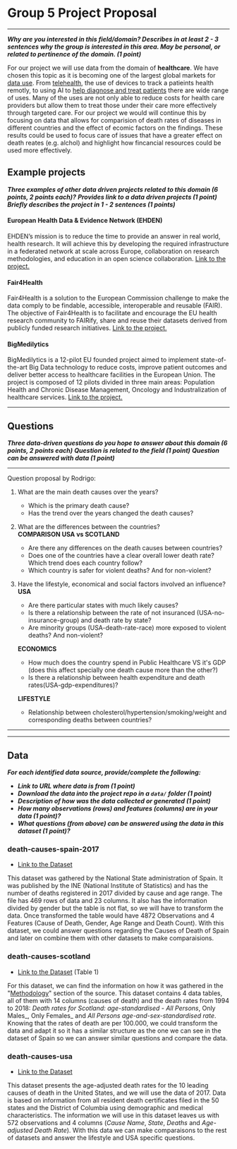 # Group 5 Project Proposal 

---

**_Why are you interested in this field/domain? Describes in at least 2 - 3 sentences why the
group is interested in this area. May be personal, or related to pertinence of the domain. (1
point)_**

For our project we will use data from the domain of __healthcare__. We have chosen this topic as it is becoming one of the largest global markets for [data use](https://healthitanalytics.com/news/big-data-analytics-to-bring-billions-in-healthcare-market-growth). From [telehealth](https://www.forbes.com/sites/mikemontgomery/2016/10/26/the-future-of-health-care-is-in-data-analytics/#7d567b103ee2), the use of devices to track a patieints health remotly, to using AI to [help diagnose and treat patients](https://www.forbes.com/sites/forbestechcouncil/2019/10/31/does-ai-know-more-than-your-doctor/#773bdefb6357) there are wide range of uses. Many of the uses are not only able to reduce costs for health care providers but allow them to treat those under their care more effectively through targeted care. For our project we would will continue this by focusing on data that allows for comparision of death rates of diseases in different countries and the effect of ecomic factors on the findings. These results could be used to focus care of issues that have a greater effect on death reates (e.g. alchol) and highlight how fincancial resources could be used more effectively.


## Example projects

**_Three examples of other data driven projects related to this domain (6 points, 2 points each)?_**
**_Provides link to a data driven projects (1 point)_**
**_Briefly describes the project in 1 - 2 sentences (1 points)_**
#### European Health Data & Evidence Network (EHDEN)
EHDEN’s mission is to reduce the time to provide an answer in real world, health research. It will achieve this by developing the required infrastructure in a federated network at scale across Europe, collaboration on research methodologies, and education in an open science collaboration. [Link to the project.](https://www.ehden.eu/)
#### Fair4Health
Fair4Health is a solution to the European Commission challenge to make the data comply to be findable, accessible, interoperable and reusable (FAIR). The objective of Fair4Health is to facilitate and encourage the EU health research community to FAIRify, share and reuse their datasets derived from publicly funded research initiatives.
[Link to the project.](https://www.fair4health.eu/en/project#)
#### BigMedilytics
BigMedilytics is a 12-pilot EU founded project aimed to implement state-of-the-art Big Data technology to reduce costs, improve patient outcomes and deliver better access to healthcare facilities in the European Union. The project is composed of 12 pilots divided in three main areas: Population Health and Chronic Disease Management, Oncology and Industralization of healthcare services.
[Link to the project.](https://www.bigmedilytics.eu/big-data-project/#project-background)
___

## Questions
**_Three data-driven questions do you hope to answer about this domain (6 points, 2 points each)_**
**_Question is related to the field (1 point)_**
**_Question can be answered with data (1 point)_**
***
Question proposal by Rodrigo:
1. What are the main death causes over the years?
	- Which is the primary death cause?
	- Has the trend over the years changed the death causes?

2. What are the differences between the countries?  
	**COMPARISON USA vs SCOTLAND**
	- Are there any differences on the death causes between countries?
	- Does one of the countries have a clear overall lower death rate? Which trend does each country follow?
	- Which country is safer for violent deaths? And for non-violent?

3. Have the lifestyle, economical and social factors involved an influence?  
	**USA**
	- Are there particular states with much likely causes?
	- Is there a relationship between the rate of not insuranced (USA-no-insurance-group) and death rate by state?
	- Are minority groups (USA-death-rate-race) more exposed to violent deaths? And non-violent?
	
	**ECONOMICS**
	- How much does the country spend in Public Healthcare VS it's GDP (does this affect specially one death cause more than the other?)
	- Is there a relationship between health expenditure and death rates(USA-gdp-expenditures)?
	
	**LIFESTYLE**
	- Relationship between cholesterol/hypertension/smoking/weight and corresponding deaths between countries?
***
___

## Data
*__For each identified data source, provide/complete the following:__*

* *__Link to URL where data is from (1 point)__*
* *__Download the data into the project repo in a `data/` folder (1 point)__*
* *__Description of how was the data collected or generated (1 point)__*
* *__How many observations (rows) and features (columns) are in your data (1 point)?__*
* *__What questions (from above) can be answered using the data in this dataset (1 point)?__*

### death-causes-spain-2017 
* [Link to the Dataset](https://datos.gob.es/es/catalogo/ea0010587-defunciones-por-causas-lista-reducida-sexo-y-edad-nacional-estadistica-de-defunciones-segun-la-causa-de-muerte-identificador-api-t15-p417-a2017-l0-01001-px)

This dataset was gathered by the National State administration of Spain. It was published by the INE (National Institute of Statistics) and has the number of deaths registered in 2017 divided by cause and age range. The file has 469 rows of data and 23 columns. It also has the information divided by gender but the table is not flat, so we will have to transform the data. Once transformed the table would have 4872 Observations and 4 Features (Cause of Death, Gender, Age Range and Death Count). With this dataset, we could answer questions regarding the Causes of Death of Spain and later on combine them with other datasets to make comparaisions.

### death-causes-scotland
* [Link to the Dataset](https://www.nrscotland.gov.uk/statistics-and-data/statistics/statistics-by-theme/vital-events/deaths/age-standardised-death-rates-calculated-using-the-esp) (Table 1)

For this dataset, we can find the information on how it was gathered in the "[Methodology](https://www.nrscotland.gov.uk/files//statistics/age-standardised-death-rates-esp/2017/age-standardised-17-methodology.pdf)" section of the source. This dataset contains 4 data tables, all of them with 14 columns (causes of death) and the death rates from 1994 to 2018: _Death rates for Scotland: age-standardised - All Persons_, Only Males_, Only Females_ and _All Persons age-and-sex-standardised rate_. Knowing that the rates of death are per 100.000, we could transform the data and adapt it so it has a similar structure as the one we can see in the dataset of Spain so we can answer similar questions and compare the data.

### death-causes-usa
* [Link to the Dataset](https://catalog.data.gov/dataset/age-adjusted-death-rates-for-the-top-10-leading-causes-of-death-united-states-2013/resource/0e603f1d-31bf-4809-8f10-a994b305b379)

This dataset presents the age-adjusted death rates for the 10 leading causes of death in the United States, and we will use the data of 2017. Data is based on information from all resident death certificates filed in the 50 states and the District of Columbia using demographic and medical characteristics. The information we will use in this dataset leaves us with 572 observations and 4 columns (*Cause Name*, *State*, *Deaths* and *Age-adjusted Death Rate*). With this data we can make comparaisons to the rest of datasets and answer the lifestyle and USA specific questions.
